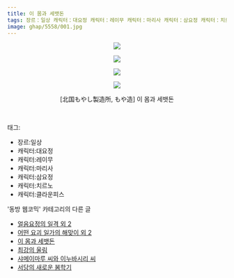 ```yaml
---
title: 이 몸과 세뱃돈
tags: 장르：일상 캐릭터：대요정 캐릭터：레이무 캐릭터：마리사 캐릭터：삼요정 캐릭터：치르노 캐릭터：클라운피스 北国もやし製造所 もや造 동방_웹코믹
image: ghap/5558/001.jpg
---
```

<div class="article">
<p style="text-align: center; clear: none; float: none;"><img src="{{ site.nasurl }}/ghap/5558/001.jpg"/></p>
<p style="text-align: center; clear: none; float: none;"><img src="{{ site.nasurl }}/ghap/5558/002.jpg"/></p>
<p style="text-align: center; clear: none; float: none;"><img src="{{ site.nasurl }}/ghap/5558/003.jpg"/></p>
<p style="text-align: center; clear: none; float: none;"><img src="{{ site.nasurl }}/ghap/5558/004.jpg"/></p>
<p style="text-align: center; clear: none; float: none;">[北国もやし製造所, もや造] 이 몸과 세뱃돈</p>
<p><br/></p>
</div><div class="tagTrail">
<p>태그: </p>
<ul>
<li>장르:일상</li>
<li>캐릭터:대요정</li>
<li>캐릭터:레이무</li>
<li>캐릭터:마리사</li>
<li>캐릭터:삼요정</li>
<li>캐릭터:치르노</li>
<li>캐릭터:클라운피스</li>
</ul>
</div><div class="another">
<p>'동방 웹코믹' 카테고리의 다른 글</p>
<ul>
<li><a href="/2019-01-10-ghap_5560">얼음요정의 일격 외 2</a></li>
<li><a href="/2019-01-10-ghap_5559">어떤 요괴 일가의 해맞이 외 2</a></li>
<li><a href="/2019-01-10-ghap_5558">이 몸과 세뱃돈</a></li>
<li><a href="/2019-01-10-ghap_5557">최강의 울림</a></li>
<li><a href="/2019-01-10-ghap_5556">샤메이마루 씨와 이누바시리 씨</a></li>
<li><a href="/2019-01-10-ghap_5555">서당의 새로운 봄학기</a></li>
</ul>
</div>